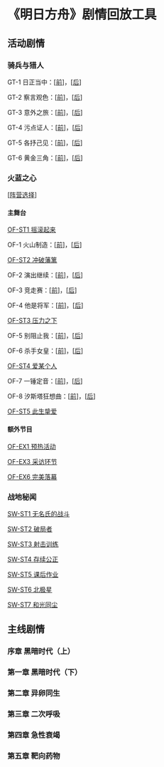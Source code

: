 <!--
 * @Author: dx3906
 * @Date: 2019-11-14 17:24:20
 * @LastEditors: dx3906
 * @LastEditTime: 2019-11-14 20:42:50
 -->
# 《明日方舟》剧情回放工具

## 活动剧情

### 骑兵与猎人

GT-1 日正当中：[[前](./canvas.html?01-1beg)]，[[后](./canvas.html?01-1end)]

GT-2 察言观色：[[前](./canvas.html?01-2beg)]，[[后](./canvas.html?01-2end)]

GT-3 意外之旅：[[前](./canvas.html?01-3beg)]，[[后](./canvas.html?01-3end)]

GT-4 污点证人：[[前](./canvas.html?01-4beg)]，[[后](./canvas.html?01-4end)]

GT-5 各抒己见：[[前](./canvas.html?01-5beg)]，[[后](./canvas.html?01-5end)]

GT-6 黄金三角：[[前](./canvas.html?01-6beg)]，[[后](./canvas.html?01-6end)]

### 火蓝之心

[[阵营选择](./canvas.html?bselect)]

#### 主舞台

[OF-ST1 摇滚起来](./canvas.html?02-s1)

OF-1 火山制造：[[前](./canvas.html?02-1beg)]，[[后](./canvas.html?02-1end)]

[OF-ST2 冲破藩篱](./canvas.html?02-s2)

OF-2 演出继续：[[前](./canvas.html?02-2beg)]，[[后](./canvas.html?02-2end)]

OF-3 竞走赛：[[前](./canvas.html?02-3beg)]，[[后](./canvas.html?02-3end)]

OF-4 他是将军：[[前](./canvas.html?02-4beg)]，[[后](./canvas.html?02-4end)]

[OF-ST3 压力之下](./canvas.html?02-s3)

OF-5 别阻止我：[[前](./canvas.html?02-5beg)]，[[后](./canvas.html?02-5end)]

OF-6 杀手女皇：[[前](./canvas.html?02-6beg)]，[[后](./canvas.html?02-6end)]

[OF-ST4 爱某个人](./canvas.html?02-s4)

OF-7 一锤定音：[[前](./canvas.html?02-7beg)]，[[后](./canvas.html?02-7end)]

OF-8 汐斯塔狂想曲：[[前](./canvas.html?02-8beg)]，[[后](./canvas.html?02-8end)]

[OF-ST5 此生挚爱](./canvas.html?02-s5)

#### 额外节目

[OF-EX1 预热活动](./canvas.html?02-e1)

[OF-EX3 采访环节](./canvas.html?02-e2)

[OF-EX6 完美落幕](./canvas.html?02-e3)

### 战地秘闻

[SW-ST1 无名氏的战斗](./canvas.html?03-1)

[SW-ST2 破局者](./canvas.html?03-2)

[SW-ST3 射击训练](./canvas.html?03-3)

[SW-ST4 存续公正](./canvas.html?03-4)

[SW-ST5 课后作业](./canvas.html?03-5)

[SW-ST6 北极星](./canvas.html?03-6)

[SW-ST7 和光同尘](./canvas.html?03-7)


## 主线剧情

### 序章 黑暗时代（上）

### 第一章 黑暗时代（下）

### 第二章 异卵同生

### 第三章 二次呼吸

### 第四章 急性衰竭

### 第五章 靶向药物